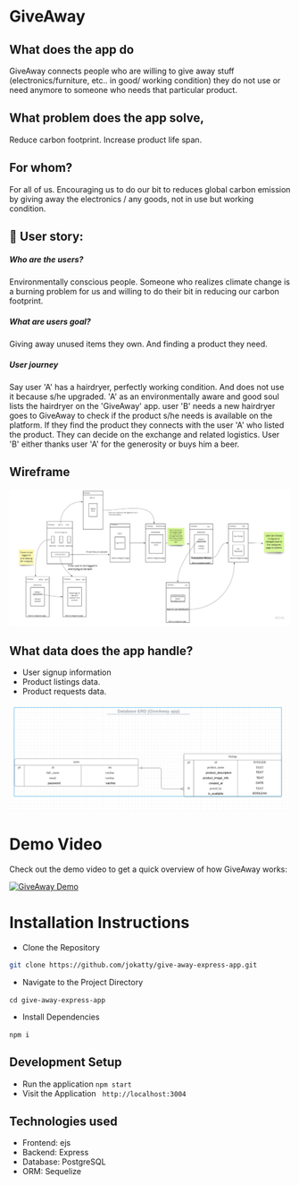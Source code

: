 # GiveAway

## What does the app do

GiveAway connects people who are willing to give away stuff (electronics/furniture, etc.. in good/ working condition) they do not use or need anymore to someone who needs that particular product.

## What problem does the app solve,

Reduce carbon footprint. Increase product life span.

## For whom?

For all of us. Encouraging us to do our bit to reduces global carbon emission by giving away the electronics / any goods, not in use but working condition.

## 👥 User story:

##### Who are the users?

Environmentally conscious people. Someone who realizes climate change is a burning problem for us and willing to do their bit in reducing our carbon footprint.

##### What are users goal?

Giving away unused items they own. And finding a product they need.

##### User journey

Say user 'A' has a hairdryer, perfectly working condition. And does not use it because s/he upgraded.
'A' as an environmentally aware and good soul lists the hairdryer on the 'GiveAway' app.
user 'B' needs a new hairdryer goes to GiveAway to check if the product s/he needs is available on the platform. If they find the product they connects with the user 'A' who listed the product.
They can decide on the exchange and related logistics.
User 'B' either thanks user 'A' for the generosity or buys him a beer.

## Wireframe

<img src="public/images/wireframe.jpg">

## What data does the app handle?

- User signup information
- Product listings data.
- Product requests data.

<img src="public/images/erd.png">

# Demo Video

Check out the demo video to get a quick overview of how GiveAway works:

[![GiveAway Demo](https://www.youtube.com/embed/dSa4IoxDuTU?si=wd16VVdULqovGOQU)](https://youtu.be/dSa4IoxDuTU)

# Installation Instructions

- Clone the Repository

```bash
git clone https://github.com/jokatty/give-away-express-app.git
```

- Navigate to the Project Directory

`cd give-away-express-app`

- Install Dependencies

`npm i`

## Development Setup

- Run the application
  `npm start`
- Visit the Application
  ` http://localhost:3004`

## Technologies used

- Frontend: ejs
- Backend: Express
- Database: PostgreSQL
- ORM: Sequelize
